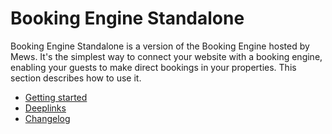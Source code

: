 # Booking Engine Standalone

Booking Engine Standalone is a version of the Booking Engine hosted by Mews.
It's the simplest way to connect your website with a booking engine, enabling your guests to make direct bookings in your properties.
This section describes how to use it.

* [Getting started](getting-started.md)
* [Deeplinks](deeplinks.md)
* [Changelog](changelog/README.md)
